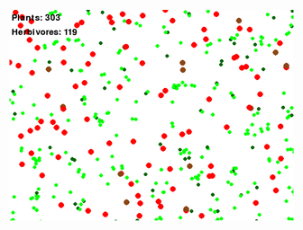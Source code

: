 ![Иллюстрация к проекту](https://github.com/EImran4ik/Evo/blob/main/%D0%A1%D0%BD%D0%B8%D0%BC%D0%BE%D0%BA%20%D1%8D%D0%BA%D1%80%D0%B0%D0%BD%D0%B0%202024-07-29%20232938.png)
